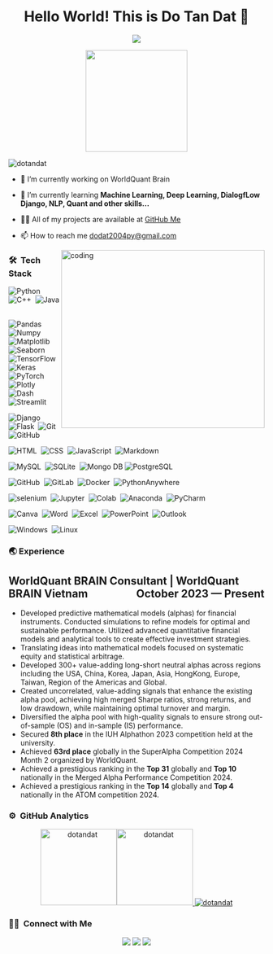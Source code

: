<h1 align="center">Hello World! This is Do Tan Dat 👋</h1>
<p align="center">
  <!-- Data Analyst, Machine Learning, Deep Learning, NLP, and other skills... -->
  <img src="https://readme-typing-svg.herokuapp.com/?lines=Data+Analyst;Machine+Learning;Deep+Learning;NLP;and+other+skills...&center=true&width=500&height=50">
</p>
<div align="center"><img width="200px" src="https://i.pinimg.com/originals/4c/5b/68/4c5b68bb6f2cadd738fa852f32188fd2.gif"/> </div>
<p align="left"> <img src="https://komarev.com/ghpvc/?username=dotandat&label=Profile%20views&color=0e75b6&style=flat" alt="dotandat" /> </p>

- 🔭 I’m currently working on WorldQuant Brain

- 🌱 I’m currently learning **Machine Learning, Deep Learning, DialogfLow Django, NLP, Quant and other skills...**

- 👨‍💻 All of my projects are available at [GitHub Me](https://github.com/DanieSalin?tab=repositories)

- 📫 How to reach me dodat2004py@gmail.com


<img align="right" width="400px" height = "350px" id="optionalstuff" alt="coding" src="https://media3.giphy.com/media/v1.Y2lkPTc5MGI3NjExbHo0czN5OWdvZXczOXA2dDZmb2JlOGp2cm0xYng4Z2swbnp0MmVoZyZlcD12MV9pbnRlcm5hbF9naWZfYnlfaWQmY3Q9Zw/i229PTC8BKt9V9RnwZ/giphy.gif"/>

### 🛠 &nbsp;Tech Stack
![Python](https://img.shields.io/badge/-Python-05122A?style=flat&logo=python)&nbsp;
![C++](https://img.shields.io/badge/-C++-05122A?style=flat&logo=c++)&nbsp;
![Java](https://img.shields.io/badge/-Java-05122A?style=flat&logo=java)&nbsp;

![Pandas](https://img.shields.io/badge/-Pandas-05122A?style=flat&logo=pandas)&nbsp;
![Numpy](https://img.shields.io/badge/-Numpy-05122A?style=flat&logo=numpy)&nbsp;
![Matplotlib](https://img.shields.io/badge/-Matplotlib-05122A?style=flat&logo=matplotlib)&nbsp;
![Seaborn](https://img.shields.io/badge/-Seaborn-05122A?style=flat&logo=seaborn)&nbsp;
![TensorFlow](https://img.shields.io/badge/-TensorFlow-05122A?style=flat&logo=tensorflow)&nbsp;
![Keras](https://img.shields.io/badge/-Keras-05122A?style=flat&logo=keras)&nbsp;
![PyTorch](https://img.shields.io/badge/-PyTorch-05122A?style=flat&logo=pytorch)&nbsp;
![Plotly](https://img.shields.io/badge/-Plotly-05122A?style=flat&logo=plotly)&nbsp;
![Dash](https://img.shields.io/badge/-Dash-05122A?style=flat&logo=dash)&nbsp;
![Streamlit](https://img.shields.io/badge/-Streamlit-05122A?style=flat&logo=streamlit)&nbsp;


![Django](https://img.shields.io/badge/-Django-05122A?style=flat&logo=django)&nbsp;
![Flask](https://img.shields.io/badge/-Flask-05122A?style=flat&logo=flask)&nbsp;
![Git](https://img.shields.io/badge/-Git-05122A?style=flat&logo=git)
![GitHub](https://img.shields.io/badge/-GitHub-05122A?style=flat&logo=github)&nbsp;

![HTML](https://img.shields.io/badge/-HTML-05122A?style=flat&logo=HTML5)&nbsp;
![CSS](https://img.shields.io/badge/-CSS-05122A?style=flat&logo=CSS3&logoColor=1572B6)&nbsp;
![JavaScript](https://img.shields.io/badge/-JavaScript-05122A?style=flat&logo=javascript)&nbsp;
![Markdown](https://img.shields.io/badge/-Markdown-05122A?style=flat&logo=markdown)

![MySQL](https://img.shields.io/badge/-MySQL-05122A?style=flat&logo=mysql&logoColor=FFA518)&nbsp;
![SQLite](https://img.shields.io/badge/-SQLite-05122A?style=flat&logo=sqlite)&nbsp;
![Mongo DB](https://img.shields.io/badge/-MongoDB-05122A?style=flat&logo=mongodb)
![PostgreSQL](https://img.shields.io/badge/-PostgreSQL-05122A?style=flat&logo=postgresql)&nbsp;
 
![GitHub](https://img.shields.io/badge/-GitHub-05122A?style=flat&logo=github)&nbsp;
![GitLab](https://img.shields.io/badge/-GitLab-05122A?style=flat&logo=gitlab)&nbsp;
![Docker](https://img.shields.io/badge/-Docker-05122A?style=flat&logo=docker)&nbsp;
![PythonAnywhere](https://img.shields.io/badge/-PythonAnywhere-05122A?style=flat&logo=pythonanywhere)&nbsp;

![selenium](https://img.shields.io/badge/-selenium-05122A?style=flat&logo=selenium)&nbsp;
![Jupyter](https://img.shields.io/badge/-Jupyter-05122A?style=flat&logo=jupyter)&nbsp;
![Colab](https://img.shields.io/badge/-Colab-05122A?style=flat&logo=googlecolab)&nbsp;
![Anaconda](https://img.shields.io/badge/-Anaconda-05122A?style=flat&logo=anaconda)&nbsp;
![PyCharm](https://img.shields.io/badge/-PyCharm-05122A?style=flat&logo=pycharm)&nbsp;

![Canva](https://img.shields.io/badge/-Canva-05122A?style=flat&logo=canva)&nbsp;
![Word](https://img.shields.io/badge/-Word-05122A?style=flat&logo=microsoftword)&nbsp;
![Excel](https://img.shields.io/badge/-Excel-05122A?style=flat&logo=microsoftexcel)&nbsp;
![PowerPoint](https://img.shields.io/badge/-PowerPoint-05122A?style=flat&logo=microsoftpowerpoint)&nbsp;
![Outlook](https://img.shields.io/badge/-Outlook-05122A?style=flat&logo=microsoftoutlook)&nbsp;

![Windows](https://img.shields.io/badge/-Windows-05122A?style=flat&logo=windows)&nbsp;
![Linux](https://img.shields.io/badge/-Linux-05122A?style=flat&logo=linux)&nbsp;


### 🌏 Experience
<h2>WorldQuant BRAIN Consultant | WorldQuant BRAIN Vietnam <span style="float: right;">October 2023 — Present</span></h2>
<!-- <p style="text-align: right;">Ho Chi Minh City, Vietnam</p> -->
<ul>
  <li>Developed predictive mathematical models (alphas) for financial instruments. Conducted simulations to refine models for optimal and sustainable performance. Utilized advanced quantitative financial models and analytical tools to create effective investment strategies.</li>
  <li>Translating ideas into mathematical models focused on systematic equity and statistical arbitrage.</li>
  <li>Developed 300+ value-adding long-short neutral alphas across regions including the USA, China, Korea, Japan, Asia, HongKong, Europe, Taiwan, Region of the Americas and Global.</li>
  <li>Created uncorrelated, value-adding signals that enhance the existing alpha pool, achieving high merged Sharpe ratios, strong returns, and low drawdown, while maintaining optimal turnover and margin.</li>
  <li>Diversified the alpha pool with high-quality signals to ensure strong out-of-sample (OS) and in-sample (IS) performance.</li>
  <li>Secured <strong>8th place</strong> in the IUH Alphathon 2023 competition held at the university.</li>
  <li>Achieved <strong>63rd place</strong> globally in the SuperAlpha Competition 2024 Month 2 organized by WorldQuant.</li>
  <li>Achieved a prestigious ranking in the <strong>Top 31</strong> globally and <strong>Top 10</strong> nationally in the Merged Alpha Performance Competition 2024.</li>
  <li>Achieved a prestigious ranking in the <strong> Top 14</strong> globally and <strong>Top 4</strong> nationally in the ATOM competition 2024.</li>
  
</ul>


### ⚙️ &nbsp;GitHub Analytics


<p align="center">
<a href="https://github.com/DanielSalin">
<img src="https://github-readme-stats.vercel.app/api/top-langs?username=dotandat&show_icons=true&locale=en&layout=compact&theme=nightowl&hide_border=true" alt="dotandat" height=150px/><img src="https://github-readme-stats.vercel.app/api?username=dotandat&show_icons=true&locale=en&theme=nightowl&hide_border=true" alt="dotandat" height=150px />
<img src="https://github-readme-streak-stats.herokuapp.com/?user=dotandat&theme=nightowl&hide_border=true" alt="dotandat"/>
</a>
</p>



### 🤝🏻 &nbsp;Connect with Me

<p align="center">
<a href="mailto:dodat2004py@gmail.com"><img src="https://img.shields.io/badge/-Mail-D14836?style=flat&logo=Gmail&logoColor=white"/></a>
<a href="https://linkedin.com/in/dotandatdaniel"><img src="https://img.shields.io/badge/-LinkedIn-0077B5?style=flat&logo=Linkedin&logoColor=white"/></a>
<a href="https://instagram.com/daniel_do.mos10"><img src="https://img.shields.io/badge/-Instagram-E1306C?style=flat&logo=Instagram&logoColor=white"/></a>
</p>

<!--- <picture>
  <source media="(prefers-color-scheme: dark)" srcset="github-snake-dark.svg" />
  <source media="(prefers-color-scheme: light)" srcset="github-snake.svg" />
  <img alt="github-snake" src="github-snake.svg" />
</picture> -->

<!--- <p align="center">
 <img width="1000" src="/assets/github-contribution-grid-snake.svg" alt="snake"/>
</p> -->
